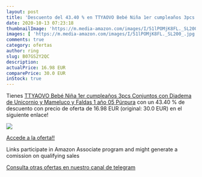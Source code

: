 ```yaml
---
layout: post
title: 'Descuento del 43.40 % en TTYAOVO Bebé Niña 1er cumpleaños 3pcs Co'
date: 2020-10-13 07:23:18
thumbnailImage: 'https://m.media-amazon.com/images/I/51lPOMjK8FL._SL200_.jpg'
images: [ 'https://m.media-amazon.com/images/I/51lPOMjK8FL._SL200_.jpg' ]
comments: true
category: ofertas
author: ring
slug: B07GS2Y2QC
description:
actualPrice: 16.98 EUR
comparePrice: 30.0 EUR
inStock: true
---
```


Tienes [TTYAOVO Bebé Niña 1er cumpleaños 3pcs Conjuntos con Diadema de Unicornio y Mameluco y Faldas 1 año 05 Púrpura](https://www.amazon.es/dp/B07GS2Y2QC/?tag=tolees-21) con un 43.40 % de descuento con precio de oferta de 16.98 EUR (original: 30.0 EUR) en el siguiente enlace!

[![](https://m.media-amazon.com/images/I/51lPOMjK8FL._SL200_.jpg)](https://www.amazon.es/dp/B07GS2Y2QC/?tag=tolees-21)

[Accede a la oferta!!](https://www.amazon.es/dp/B07GS2Y2QC/?tag=tolees-21)

Links participate in Amazon Associate program and might generate a comission on qualifying sales

[Consulta otras ofertas en nuestro canal de telegram](https://t.me/s/ofertas25)
